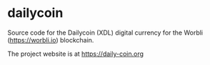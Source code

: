 # dailycoin
Source code for the Dailycoin (XDL) digital currency for the Worbli (https://worbli.io) blockchain.

The project website is at https://daily-coin.org
